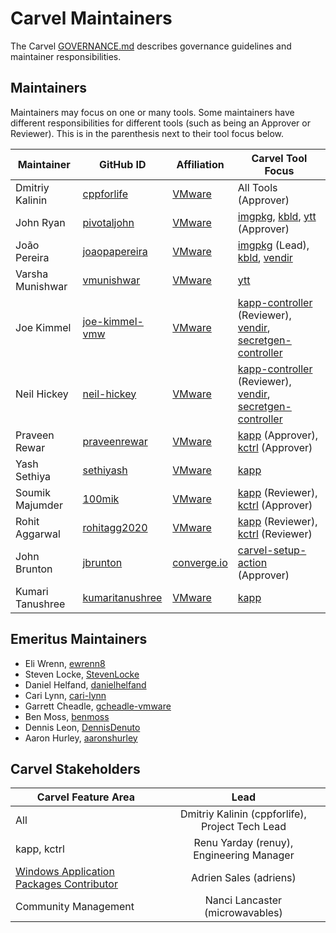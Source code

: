 # Carvel Maintainers

The Carvel [GOVERNANCE.md](https://github.com/vmware-tanzu/carvel/blob/develop/GOVERNANCE.md) describes governance guidelines and maintainer responsibilities.

## Maintainers
Maintainers may focus on one or many tools. Some maintainers have different responsibilities for different tools (such as being an Approver or Reviewer). This is in the parenthesis next to their tool focus below.

| Maintainer       | GitHub ID                                             | Affiliation                              | Carvel Tool Focus                                                                                                                                                                                                                  |
|------------------|-------------------------------------------------------|------------------------------------------|------------------------------------------------------------------------------------------------------------------------------------------------------------------------------------------------------------------------------------|
| Dmitriy Kalinin  | [cppforlife](https://github.com/cppforlife)           | [VMware](https://www.github.com/vmware/) | All Tools (Approver)                                                                                                                                                                                                               |
| John Ryan        | [pivotaljohn](https://github.com/pivotaljohn)         | [VMware](https://www.github.com/vmware/) | [imgpkg](https://github.com/vmware-tanzu/carvel-imgpkg), [kbld](https://github.com/vmware-tanzu/carvel-kbld), [ytt](https://github.com/vmware-tanzu/carvel-ytt) (Approver)                                                         |
| João Pereira     | [joaopapereira](https://github.com/joaopapereira)     | [VMware](https://www.github.com/vmware/) | [imgpkg](https://github.com/vmware-tanzu/carvel-imgpkg) (Lead), [kbld](https://github.com/vmware-tanzu/carvel-kbld), [vendir](https://github.com/vmware-tanzu/carvel-vendir)                                                       |
| Varsha Munishwar | [vmunishwar](https://github.com/vmunishwar)           | [VMware](https://www.github.com/vmware/) | [ytt](https://github.com/vmware-tanzu/carvel-ytt)                                                                                                                                                                                  |
| Joe Kimmel       | [joe-kimmel-vmw](https://github.com/joe-kimmel-vmw)   | [VMware](https://www.github.com/vmware/) | [kapp-controller](https://github.com/vmware-tanzu/carvel-kapp) (Reviewer), [vendir](https://github.com/vmware-tanzu/carvel-vendir), [secretgen-controller](https://github.com/vmware-tanzu/carvel-secretgen-controller)            |
| Neil Hickey      | [neil-hickey](https://github.com/neil-hickey)         | [VMware](https://www.github.com/vmware/) | [kapp-controller](https://github.com/vmware-tanzu/carvel-kapp-controller) (Reviewer), [vendir](https://github.com/vmware-tanzu/carvel-vendir), [secretgen-controller](https://github.com/vmware-tanzu/carvel-secretgen-controller) |
| Praveen Rewar    | [praveenrewar](https://github.com/praveenrewar)       | [VMware](https://www.github.com/vmware/) | [kapp](https://github.com/vmware-tanzu/carvel-kapp) (Approver), [kctrl](https://github.com/vmware-tanzu/carvel-kapp-controller/tree/develop/cli) (Approver)                                                                        |
| Yash Sethiya     | [sethiyash](https://github.com/sethiyash)             | [VMware](https://www.github.com/vmware/) | [kapp](https://github.com/vmware-tanzu/carvel-kapp)                                                                                                                                                                                |
| Soumik Majumder  | [100mik](https://github.com/100mik)                   | [VMware](https://www.github.com/vmware/) | [kapp](https://github.com/vmware-tanzu/carvel-kapp) (Reviewer), [kctrl](https://github.com/vmware-tanzu/carvel-kapp-controller/tree/develop/cli) (Approver)                                                                        |
| Rohit Aggarwal   | [rohitagg2020](https://github.com/rohitagg2020)       | [VMware](https://www.github.com/vmware/) | [kapp](https://github.com/vmware-tanzu/carvel-kapp) (Reviewer), [kctrl](https://github.com/vmware-tanzu/carvel-kapp-controller/tree/develop/cli) (Reviewer)                                                                                                                                                                                |
| John Brunton     | [jbrunton](https://github.com/jbrunton)               | [converge.io](https://converge.io/)      | [carvel-setup-action](https://github.com/vmware-tanzu/carvel-setup-action) (Approver)                                                                                                                                              |
| Kumari Tanushree | [kumaritanushree](https://github.com/kumaritanushree) | [VMware](https://www.github.com/vmware/) | [kapp](https://github.com/vmware-tanzu/carvel-kapp)                                                                                                                                                                                |


## Emeritus Maintainers
* Eli Wrenn, [ewrenn8](https://github.com/ewrenn8)
* Steven Locke, [StevenLocke](https://github.com/StevenLocke)
* Daniel Helfand, [danielhelfand](https://github.com/danielhelfand)
* Cari Lynn, [cari-lynn](https://github.com/cari-lynn)
* Garrett Cheadle, [gcheadle-vmware](https://github.com/gcheadle-vmware)
* Ben Moss, [benmoss](https://github.com/benmoss)
* Dennis Leon, [DennisDenuto](https://github.com/DennisDenuto)
* Aaron Hurley, [aaronshurley](https://github.com/aaronshurley)

## Carvel Stakeholders

| Carvel Feature Area                                                                                                                             |                       Lead                       |
|-------------------------------------------------------------------------------------------------------------------------------------------------|:------------------------------------------------:|
| All                                                                                                                                             | Dmitriy Kalinin (cppforlife), Project Tech Lead  |
| kapp, kctrl                                                                                                                                     |     Renu Yarday (renuy), Engineering Manager     |
| [Windows Application Packages Contributor](https://github.com/adriens?tab=repositories&q=chocolatey-&type=&language=powershell&sort=stargazers) |              Adrien Sales (adriens)              |
| Community Management                                                                                                                            |         Nanci Lancaster (microwavables)          |
